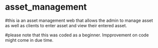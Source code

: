 # asset_management

#this ia an asset management web that allows the admin to manage asset as well as clients to enter asset and view their entered asset. 

#please note that this was coded as a beginner. Impprovement on code  might come in due time.
